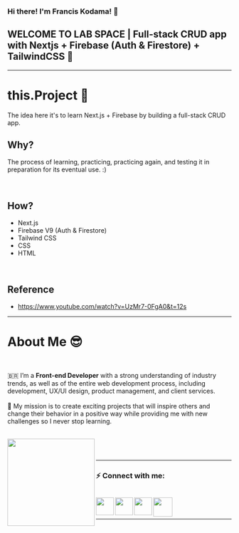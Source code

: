 ### Hi there! I'm Francis Kodama! 👋

## WELCOME TO LAB SPACE | Full-stack CRUD app with Nextjs + Firebase (Auth & Firestore) + TailwindCSS 🧪

<hr />

# this.Project 📖

The idea here it's to learn Next.js + Firebase by building a full-stack CRUD app.

## Why?

The process of learning, practicing, practicing again, and testing it in preparation for its eventual use. :)

</br>

## How?

- Next.js
- Firebase V9 (Auth & Firestore)
- Tailwind CSS
- CSS
- HTML

</br>

## Reference

- https://www.youtube.com/watch?v=UzMr7-0FgA0&t=12s

<hr />

# About Me 😎

<br />

🇧🇷 I’m a **Front-end Developer** with a strong understanding of industry trends, as well as of the entire web development process, including development, UX/UI design, product management, and client services.
</br>
</br>
🚀 My mission is to create exciting projects that will inspire others and change their behavior in a positive way while providing me with new challenges so I never stop learning.
</br>
</br>

<a href="https://www.fkodama.com/" target="_blank">
<img align="left" width="196px" src="https://www.fkodama.com/_permanent/git/portfolio.svg"  />
</a>

</br>
</br>

<hr />

### ⚡ Connect with me:

<br />
<a href="https://www.fkodama.com/" target="_blank">
<img align="left" width="40px" src="https://www.fkodama.com/_permanent/git/website.svg"  />
</a>

<a href="https://www.linkedin.com/in/kodama/" target="_blank">
  <img align="left" width="40px" src="https://www.fkodama.com/_permanent/git/linkedin.svg"  />
</a>
<a href="https://www.instagram.com" target="_blank">
  <img align="left" width="40px" src="https://www.fkodama.com/_permanent/git/instagram.svg"  />
</a>
<a href="mailto:fk@fkodama.com">
  <img align="left" width="43px" src="https://www.fkodama.com/_permanent/git/email.svg" />
</a>

</br>
</br>

<hr />
